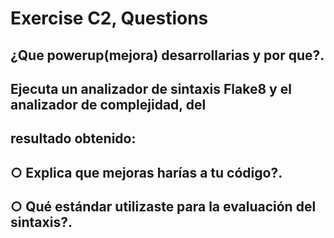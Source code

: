 # Exercise C2, Questions
## ¿Que powerup(mejora) desarrollarias y por que?.
## Ejecuta un analizador de sintaxis Flake8 y el analizador de complejidad, del
## resultado obtenido:
## ○ Explica que mejoras harías a tu código?.
## ○ Qué estándar utilizaste para la evaluación del sintaxis?.